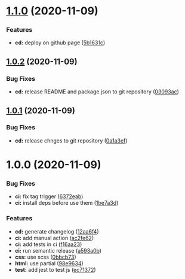 # [1.1.0](https://github.com/desaintvincent/starter/compare/v1.0.2...v1.1.0) (2020-11-09)


### Features

* **cd:** deploy on github page ([5b1631c](https://github.com/desaintvincent/starter/commit/5b1631cb8cfcf9d85151603cae19f39f280c44db))

## [1.0.2](https://github.com/desaintvincent/starter/compare/v1.0.1...v1.0.2) (2020-11-09)


### Bug Fixes

* **cd:** release README and package.json to git repository ([03093ac](https://github.com/desaintvincent/starter/commit/03093acea231b1ef8e87d84a688912545fe66810))

## [1.0.1](https://github.com/desaintvincent/starter/compare/v1.0.0...v1.0.1) (2020-11-09)


### Bug Fixes

* **cd:** release chnges to git repository ([0a1a3ef](https://github.com/desaintvincent/starter/commit/0a1a3ef3e338d900ec71f9a4521de4b3a9dda534))

# 1.0.0 (2020-11-09)


### Bug Fixes

* **ci:** fix tag trigger ([6372eab](https://github.com/desaintvincent/starter/commit/6372eab6eb7e9b2e785c5746f4799e4af1d8513e))
* **ci:** install deps before use them ([1be7a3d](https://github.com/desaintvincent/starter/commit/1be7a3d00e3c0ac6ef578c22e8a185343d9ff892))


### Features

* **cd:** generate changelog ([12aa6f4](https://github.com/desaintvincent/starter/commit/12aa6f4ab2999cc41652c95c7689d470f812fe92))
* **ci:** add manual action ([ac2fe62](https://github.com/desaintvincent/starter/commit/ac2fe62e5b15fbd07e58e4ee9acea786d4b2ee16))
* **ci:** add tests in ci ([f16aa23](https://github.com/desaintvincent/starter/commit/f16aa23b38180f9be5a1d11bbe66d62d938dc787))
* **ci:** run semantic release ([a593a0b](https://github.com/desaintvincent/starter/commit/a593a0b9b5458fcdfc775f25e6f5d7d66955eaff))
* **css:** use scss ([0bbcb73](https://github.com/desaintvincent/starter/commit/0bbcb73670b8f9f18499e03a200ef98189420a98))
* **html:** use partial ([98e9634](https://github.com/desaintvincent/starter/commit/98e96343cfabb4b271a208f8d31dfdff0d8b96dd))
* **test:** add jest to test js ([ec71372](https://github.com/desaintvincent/starter/commit/ec71372c323d455862442fc554a75f37ebec9979))

